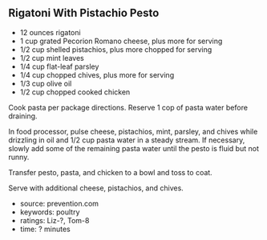Rigatoni With Pistachio Pesto
-----------------------------

- 12 ounces rigatoni
- 1 cup grated Pecorion Romano cheese, plus more for serving
- 1/2 cup shelled pistachios, plus more chopped for serving
- 1/2 cup mint leaves
- 1/4 cup flat-leaf parsley
- 1/4 cup chopped chives, plus more for serving
- 1/3 cup olive oil
- 1/2 cup chopped cooked chicken

Cook pasta per package directions.  Reserve 1 cop of pasta water
before draining.

In food processor, pulse cheese, pistachios, mint, parsley, and chives
while drizzling in oil and 1/2 cup pasta water in a steady stream.  If
necessary, slowly add some of the remaining pasta water until the
pesto is fluid but not runny.

Transfer pesto, pasta, and chicken to a bowl and toss to coat.

Serve with additional cheese, pistachios, and chives.

- source: prevention.com
- keywords: poultry
- ratings: Liz-?, Tom-8
- time: ? minutes

